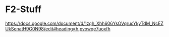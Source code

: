 # F2-Stuff


https://docs.google.com/document/d/1zqh_Xhh606YsOVqrucYkyTdM_NcEZUkSenatH9G0N98/edit#heading=h.pvowqe7uoxfh
